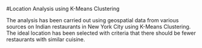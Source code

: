 #Location Analysis using K-Means Clustering

The analysis has been carried out using geospatial data from various sources on Indian restaurants in New York City using K-Means Clustering.
The ideal location has been selected with criteria that there should be fewer restaurants with similar cuisine.
